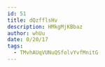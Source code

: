 ```yaml
---
id: 51
title: dQzfflsHv
description: HMkgMjKBbaz
author: whUu
date: 0/20/17
tags:
  - TMvhAUqVUNuQSfolvYvfMnitG
---
```

